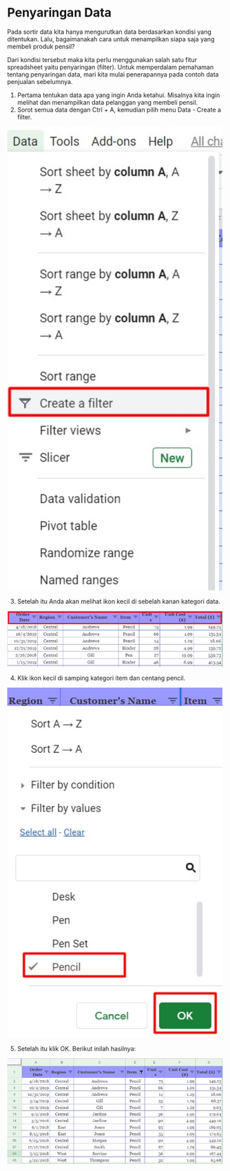 # Penyaringan Data

Pada sortir data kita hanya mengurutkan data berdasarkan kondisi yang ditentukan. Lalu, bagaimanakah cara untuk menampilkan siapa saja yang membeli produk pensil?  

Dari kondisi tersebut maka kita perlu menggunakan salah satu fitur spreadsheet yaitu penyaringan (filter). Untuk memperdalam pemahaman tentang penyaringan data, mari kita mulai penerapannya pada contoh data penjualan sebelumnya.

1. Pertama tentukan data apa yang ingin Anda ketahui. Misalnya kita ingin melihat dan menampilkan data pelanggan yang membeli pensil.
2. Sorot semua data dengan Ctrl + A, kemudian pilih menu Data - Create a filter.

<img src="../images/108-Filter.jpeg" width="500">

3. Setelah itu Anda akan melihat ikon kecil di sebelah kanan kategori data.

<img src="../images/109-Filter-2.jpeg" width="500">

4. Klik ikon kecil di samping kategori item dan centang pencil.

<img src="../images/110-Filter-3.jpeg" width="500">

5. Setelah itu klik OK. Berikut inilah hasilnya:

<img src="../images/111-Filter-4.jpeg" width="500">